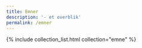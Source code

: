 ```yaml
---
title: Emner
description: '- et overblik'
permalink: /emner
---
```

{% include collection_list.html collection="emne" %}
